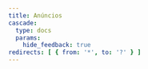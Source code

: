 ```yaml
---
title: Anúncios
cascade:
  type: docs
  params:
    hide_feedback: true
redirects: [ { from: '*', to: '?' } ]
---
```

